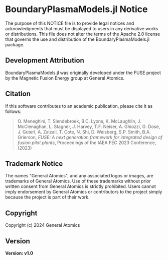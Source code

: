 # BoundaryPlasmaModels.jl Notice

The purpose of this NOTICE file is to provide legal notices and acknowledgments that must be displayed to users in any derivative works or distributions. This file does not alter the terms of the Apache 2.0 license that governs the use and distribution of the BoundaryPlasmaModels.jl package.

## Development Attribution

BoundaryPlasmaModels.jl was originally developed under the FUSE project by the Magnetic Fusion Energy group at General Atomics.

## Citation

If this software contributes to an academic publication, please cite it as follows:

> O. Meneghini, T. Slendebroek, B.C. Lyons, K. McLaughlin, J. McClenaghan, L. Stagner, J. Harvey, T.F. Neiser, A. Ghiozzi, G. Dose, J. Guterl, A. Zalzali, T. Cote, N. Shi, D. Weisberg, S.P. Smith, B.A. Grierson, _FUSE: A next generation framework for integrated design of fusion pilot plants_, Proceedings of the IAEA FEC 2023 Conference, (2023)

## Trademark Notice

The names "General Atomics", and any associated logos or images, are trademarks of General Atomics. Use of these trademarks without prior written consent from General Atomics is strictly prohibited. Users cannot imply endorsement by General Atomics or contributors to the project simply because the project is part of their work.

## Copyright

Copyright (c) 2024 General Atomics

## Version

**Version: v1.0**
